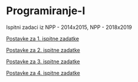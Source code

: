 # Programiranje-I
Ispitni zadaci iz NPP - 2014x2015, NPP - 2018x2019

[Postavke za 1. ispitne zadatke](https://github.com/Ensar01/Programiranje-I/blob/5990470e9002ac4d215ace5891f9b61e370960ed/Zadatak%20I/Postavke.md)

[Postavke za 2. ispitne zadatke](https://github.com/Ensar01/Programiranje-I/tree/main/Zadatak%20II)

[Postavke za 3. ispitne zadatke](https://github.com/Ensar01/Programiranje-I/tree/main/Zadatak%20III)

[Postavke za 4. ispitne zadatke](https://github.com/Ensar01/Programiranje-I/tree/main/Zadatak%20IV)
